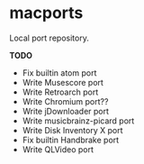 # macports
Local port repository.

**TODO**  
* Fix builtin atom port
* Write Musescore port
* Write Retroarch port
* Write Chromium port??
* Write jDownloader port
* Write musicbrainz-picard port
* Write Disk Inventory X port
* Fix builtin Handbrake port
* Write QLVideo port
